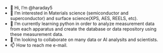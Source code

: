 - 👋 Hi, I’m @haraday5
- 👀 I’m interested in Materials science (semiconductor and superconductor) and surface science(XPS, AES, REELS, etc).
- 🌱 I’m currently learning python in order to analyze measurement data from each apparatus and create the database or data repository using these measurement data.
- 💞️ I’m looking to collaborate on many data or AI analysits and scientists.
- 📫 How to reach me e-mail.

<!---
haraday5/haraday5 is a ✨ special ✨ repository because its `README.md` (this file) appears on your GitHub profile.
You can click the Preview link to take a look at your changes.
--->
